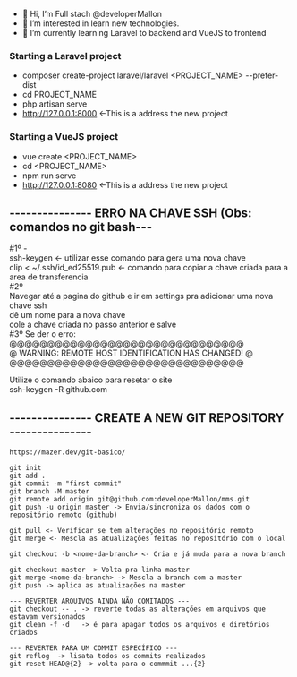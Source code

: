 - 👋 Hi, I’m Full stach @developerMallon
- 👀 I’m interested in learn new technologies.
- 🌱 I’m currently learning Laravel to backend and VueJS to frontend

### Starting a Laravel project
- composer create-project laravel/laravel <PROJECT_NAME> --prefer-dist  
- cd PROJECT_NAME  
- php artisan serve  
- http://127.0.0.1:8000 <-This is a address the new project  

### Starting a VueJS project
- vue create <PROJECT_NAME>  
- cd <PROJECT_NAME>  
- npm run serve  
- http://127.0.0.1:8080 <-This is a address the new project  

## --------------- ERRO NA CHAVE SSH (Obs: comandos no git bash---
#1º -  
ssh-keygen <- utilizar esse comando para gera uma nova chave  
clip < ~/.ssh/id_ed25519.pub <- comando para copiar a chave criada para a area de transferencia  
#2º  
Navegar até a pagina do github e ir em settings pra adicionar uma nova chave ssh  
dê um nome para a nova chave  
cole a chave criada no passo anterior e salve  
#3º Se der o erro:   
@@@@@@@@@@@@@@@@@@@@@@@@@@@@@@@  
@    WARNING: REMOTE HOST IDENTIFICATION HAS CHANGED!     @  
@@@@@@@@@@@@@@@@@@@@@@@@@@@@@@@   
  
Utilize o comando abaico para resetar o site  
ssh-keygen -R github.com  
  

## --------------- CREATE A NEW GIT REPOSITORY ---------------

```
https://mazer.dev/git-basico/

git init
git add .
git commit -m "first commit"
git branch -M master
git remote add origin git@github.com:developerMallon/mms.git
git push -u origin master -> Envia/sincroniza os dados com o repositório remoto (github)

git pull <- Verificar se tem alterações no repositório remoto
git merge <- Mescla as atualizações feitas no repositório com o local

git checkout -b <nome-da-branch> <- Cria e já muda para a nova branch

git checkout master -> Volta pra linha master
git merge <nome-da-branch> -> Mescla a branch com a master
git push -> aplica as atualizações na master  
  
--- REVERTER ARQUIVOS AINDA NÃO COMITADOS ---  
git checkout -- . -> reverte todas as alterações em arquivos que estavam versionados    
git clean -f -d   -> é para apagar todos os arquivos e diretórios criados  
  
--- REVERTER PARA UM COMMIT ESPECÍFICO ---  
git reflog  -> lisata todos os commits realizados  
git reset HEAD@{2} -> volta para o commmit ...{2}  
  
```
